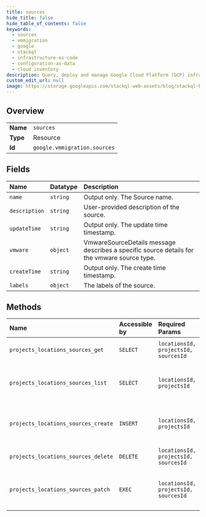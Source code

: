 ```yaml
---
title: sources
hide_title: false
hide_table_of_contents: false
keywords:
  - sources
  - vmmigration
  - google    
  - stackql
  - infrastructure-as-code
  - configuration-as-data
  - cloud inventory
description: Query, deploy and manage Google Cloud Platform (GCP) infrastructure and resources using SQL
custom_edit_url: null
image: https://storage.googleapis.com/stackql-web-assets/blog/stackql-blog-post-featured-image.png
---
```

  
    

## Overview
<table><tbody>
<tr><td><b>Name</b></td><td><code>sources</code></td></tr>
<tr><td><b>Type</b></td><td>Resource</td></tr>
<tr><td><b>Id</b></td><td><code>google.vmmigration.sources</code></td></tr>
</tbody></table>

## Fields
| Name | Datatype | Description |
|:-----|:---------|:------------|
| `name` | `string` | Output only. The Source name. |
| `description` | `string` | User-provided description of the source. |
| `updateTime` | `string` | Output only. The update time timestamp. |
| `vmware` | `object` | VmwareSourceDetails message describes a specific source details for the vmware source type. |
| `createTime` | `string` | Output only. The create time timestamp. |
| `labels` | `object` | The labels of the source. |
## Methods
| Name | Accessible by | Required Params | Description |
|:-----|:--------------|:----------------|:------------|
| `projects_locations_sources_get` | `SELECT` | `locationsId, projectsId, sourcesId` | Gets details of a single Source. |
| `projects_locations_sources_list` | `SELECT` | `locationsId, projectsId` | Lists Sources in a given project and location. |
| `projects_locations_sources_create` | `INSERT` | `locationsId, projectsId` | Creates a new Source in a given project and location. |
| `projects_locations_sources_delete` | `DELETE` | `locationsId, projectsId, sourcesId` | Deletes a single Source. |
| `projects_locations_sources_patch` | `EXEC` | `locationsId, projectsId, sourcesId` | Updates the parameters of a single Source. |
